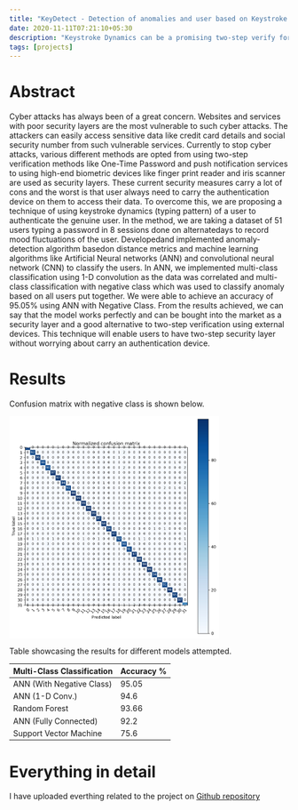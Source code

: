 ```yaml
---
title: "KeyDetect - Detection of anomalies and user based on Keystroke Dynamics"
date: 2020-11-11T07:21:10+05:30
description: "Keystroke Dynamics can be a promising two-step verify for authorizing sign-in."
tags: [projects]
---
```

# Abstract
Cyber attacks has always been of a great concern. Websites and services with poor security layers are the most vulnerable to such cyber attacks. The attackers can easily access sensitive data like credit card details and social security number from such vulnerable services. Currently to stop cyber attacks, various different methods are opted from using two-step verification methods like One-Time Password and push notification services to using high-end biometric devices like finger print reader and iris scanner are used as security layers. These current security measures carry a lot of cons and the worst is that user always need to carry the authentication device on them to access their data. To overcome this, we are proposing a technique of using keystroke dynamics (typing pattern) of a user to authenticate the genuine user. In the method, we are taking a dataset of 51 users typing a password in 8 sessions done on alternatedays to record mood fluctuations of the user. Developedand implemented anomaly-detection algorithm basedon distance metrics and machine learning algorithms like Artificial Neural networks (ANN) and convolutional neural network (CNN) to classify the users. In ANN, we implemented multi-class classification using 1-D convolution as the data was correlated and multi-class classification with negative class which was used to classify anomaly based on all users put together. We were able to achieve an accuracy of 95.05% using ANN with Negative Class. From the results achieved, we can say that the model works perfectly and can be bought into the market as a security layer and a good alternative to two-step verification using external devices. This technique will enable users to have two-step security layer without worrying about carry an authentication device.

# Results

Confusion matrix with negative class is shown below.


<img src="https://github.com/abhishekbamotra/abhib/blob/master/assets/images/keystroke-confusion.jpg" alt="Confusion matrix with negative class" align='center' height="400"/>


Table showcasing the results for different models attempted.

| Multi-Class Classification 	| Accuracy % 	|
|----------------------------	|------------	|
| ANN (With Negative Class)  	| 95.05      	|
| ANN (1-D Conv.)            	| 94.6       	|
| Random Forest              	| 93.66      	|
| ANN (Fully Connected)      	| 92.2       	|
| Support Vector Machine     	| 75.6       	|

# Everything in detail
I have uploaded everthing related to the project on 
[Github repository](https://github.com/abhishekbamotra/machinelearning24787)
